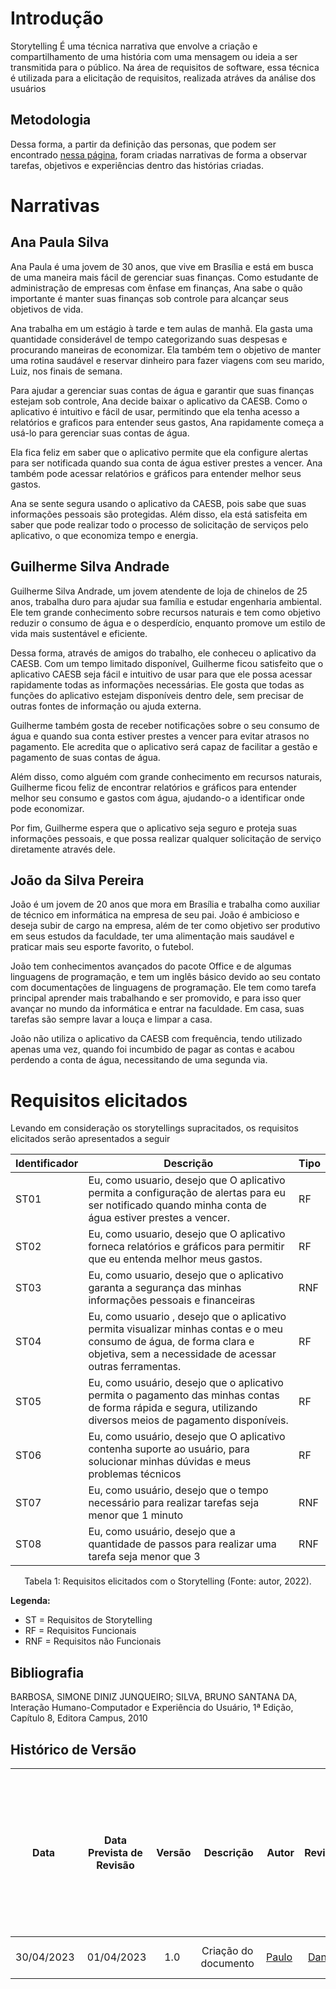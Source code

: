 # Introdução
Storytelling É uma técnica narrativa que envolve a criação e compartilhamento de uma história com uma mensagem ou ideia a ser transmitida para o público. Na área de requisitos de software, essa técnica é utilizada para a elicitação de requisitos, realizada atráves da análise dos usuários

## Metodologia

Dessa forma, a partir da definição das personas, que podem ser encontrado [nessa página](https://github.com/Requisitos-de-Software/2023.1-Caesb/blob/main/docs/Elicitacao/personas.md), foram criadas narrativas de forma a observar tarefas, objetivos e experiências dentro das histórias criadas.

# Narrativas

##  Ana Paula Silva   

Ana Paula é uma jovem de 30 anos, que vive em Brasília e está em busca de uma maneira mais fácil de gerenciar suas finanças. Como estudante de administração de empresas com ênfase em finanças, Ana sabe o quão importante é manter suas finanças sob controle para alcançar seus objetivos de vida.

Ana trabalha em um estágio à tarde e tem aulas de manhã. Ela gasta uma quantidade considerável de tempo categorizando suas despesas e procurando maneiras de economizar. Ela também tem o objetivo de manter uma rotina saudável e reservar dinheiro para fazer viagens com seu marido, Luiz, nos finais de semana.

Para ajudar a gerenciar suas contas de água e garantir que suas finanças estejam sob controle, Ana decide baixar o aplicativo da CAESB. Como o aplicativo é intuitivo e fácil de usar, permitindo que ela tenha acesso a relatórios e graficos para entender seus gastos, Ana rapidamente começa a usá-lo para gerenciar suas contas de água.

Ela fica feliz em saber que o aplicativo permite que ela configure alertas para ser notificada quando sua conta de água estiver prestes a vencer. Ana também pode acessar relatórios e gráficos para entender melhor seus gastos.

Ana se sente segura usando o aplicativo da CAESB, pois sabe que suas informações pessoais são protegidas. Além disso, ela está satisfeita em saber que pode realizar todo o processo de solicitação de serviços pelo aplicativo, o que economiza tempo e energia.



## Guilherme Silva Andrade

Guilherme Silva Andrade, um jovem atendente de loja de chinelos de 25 anos, trabalha duro para ajudar sua família e estudar engenharia ambiental. Ele tem grande conhecimento sobre recursos naturais e tem como objetivo reduzir o consumo de água e o desperdício, enquanto promove um estilo de vida mais sustentável e eficiente.

Dessa forma, através de amigos do trabalho, ele conheceu o aplicativo da CAESB. Com um tempo limitado disponível, Guilherme ficou satisfeito que  o aplicativo CAESB seja fácil e intuitivo de usar para que ele possa acessar rapidamente todas as informações necessárias. Ele gosta  que todas as funções do aplicativo estejam disponíveis dentro dele, sem precisar de outras fontes de informação ou ajuda externa.

Guilherme também gosta de receber notificações sobre o seu consumo de água e quando sua conta estiver prestes a vencer para evitar atrasos no pagamento. Ele acredita que o aplicativo será capaz de facilitar a gestão e pagamento de suas contas de água.

Além disso, como alguém com grande conhecimento em recursos naturais, Guilherme ficou feliz de encontrar relatórios e gráficos para entender melhor seu consumo e gastos com água, ajudando-o a identificar onde pode economizar.

Por fim, Guilherme espera que o aplicativo seja seguro e proteja suas informações pessoais, e que possa realizar qualquer solicitação de serviço diretamente através dele.


## João da Silva Pereira

João  é um jovem de 20 anos que mora em Brasília e trabalha como auxiliar de técnico em informática na empresa de seu pai. João é ambicioso e deseja subir de cargo na empresa, além de ter como objetivo ser produtivo em seus estudos da faculdade, ter uma alimentação mais saudável e praticar mais seu esporte favorito, o futebol.

João tem conhecimentos avançados do pacote Office e de algumas linguagens de programação, e tem um inglês básico devido ao seu contato com documentações de linguagens de programação. Ele tem como tarefa principal aprender mais trabalhando e ser promovido, e para isso quer avançar no mundo da informática e entrar na faculdade. Em casa, suas tarefas são sempre lavar a louça e limpar a casa.

João não utiliza o aplicativo da CAESB com frequência, tendo utilizado apenas uma vez, quando foi incumbido de pagar as contas e acabou perdendo a conta de água, necessitando de uma segunda via.



# Requisitos elicitados

Levando em consideração os storytellings supracitados, os requisitos elicitados serão apresentados a seguir


| Identificador | Descrição                                                                          | Tipo |
| ------------- | ---------------------------------------------------------------------------------- | ---- |
| ST01          | Eu, como usuario, desejo que O aplicativo permita a  configuração de alertas para  eu ser notificado quando minha conta de água estiver prestes a vencer.            | RF   |
| ST02          | Eu, como usuario, desejo que O aplicativo forneca relatórios e gráficos para permitir que  eu  entenda melhor meus gastos. | RF   |
| ST03          | Eu, como usuario, desejo que o aplicativo garanta a segurança das minhas informações pessoais e financeiras          | RNF  |
| ST04          |Eu, como usuario , desejo que o aplicativo  permita  visualizar minhas contas e o  meu consumo de água, de forma clara e objetiva, sem a necessidade de acessar outras ferramentas.                              | RF   |
| ST05          | Eu, como usuário, desejo que o aplicativo  permita  o pagamento das minhas contas de forma rápida e segura, utilizando diversos meios de pagamento disponíveis.                            | RF   |
| ST06          | Eu, como usuário, desejo que  O aplicativo contenha  suporte ao usuário,  para solucionar minhas dúvidas e  meus problemas técnicos   | RF   |
| ST07          | Eu, como usuário, desejo que o tempo necessário para realizar tarefas seja menor que 1 minuto                       | RNF   |
| ST08          | Eu, como usuário, desejo que a quantidade de passos para realizar uma tarefa seja menor que 3                      | RNF   |


<div style="text-align: center">
<p> Tabela 1: Requisitos elicitados com o Storytelling (Fonte: autor, 2022).</p>
</div>


**Legenda:**

- ST = Requisitos de <span>Storytelling</span>
- RF = Requisitos <span>Funcionais</span>
- RNF = Requisitos não <span>Funcionais</span>



## Bibliografia

BARBOSA, SIMONE DINIZ JUNQUEIRO; SILVA, BRUNO SANTANA DA, Interação Humano-Computador e Experiência do Usuário, 1ª Edição, Capítulo 8, Editora Campus, 2010




## Histórico de Versão

|    Data    | Data Prevista de Revisão | Versão |      Descrição       |                                                                Autor                                                                 |               Revisor               |
| :--------: | :----------------------: | :----: | :------------------: | :----------------------------------------------------------------------------------------------------------------------------------: | :---------------------------------: |
| 30/04/2023 |        01/04/2023        |  1.0   | Criação do documento   |  [Paulo](https://github.com/PauloVictorFS) | [Daniel](https://github.com/daniel-de-sousa) |
